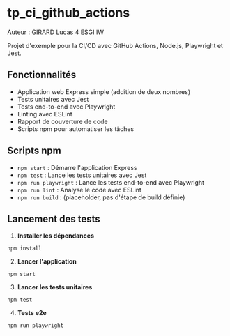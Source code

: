 # tp_ci_github_actions
Auteur : GIRARD Lucas 4 ESGI IW

Projet d'exemple pour la CI/CD avec GitHub Actions, Node.js, Playwright et Jest.

## Fonctionnalités

- Application web Express simple (addition de deux nombres)
- Tests unitaires avec Jest
- Tests end-to-end avec Playwright
- Linting avec ESLint
- Rapport de couverture de code
- Scripts npm pour automatiser les tâches


## Scripts npm

- `npm start` : Démarre l'application Express
- `npm test` : Lance les tests unitaires avec Jest
- `npm run playwright` : Lance les tests end-to-end avec Playwright
- `npm run lint` : Analyse le code avec ESLint
- `npm run build` : (placeholder, pas d'étape de build définie)

## Lancement des tests

1. **Installer les dépendances**
```
npm install
```
2. **Lancer l'application**
```
npm start
```
3. **Lancer les tests unitaires**
```
npm test
```
4. **Tests e2e**
```
npm run playwright
```